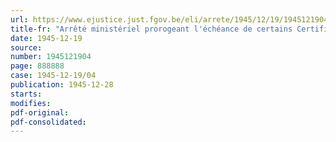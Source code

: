 ```yaml
---
url: https://www.ejustice.just.fgov.be/eli/arrete/1945/12/19/1945121904/justel
title-fr: "Arrêté ministériel prorogeant l'échéance de certains Certificats de Trésorerie"
date: 1945-12-19
source:
number: 1945121904
page: 888888
case: 1945-12-19/04
publication: 1945-12-28
starts:
modifies:
pdf-original:
pdf-consolidated:
---
```



